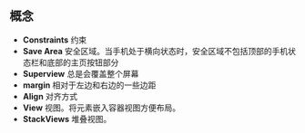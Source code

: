 ## 概念

- **Constraints** 约束
- **Save Area** 安全区域。当手机处于横向状态时，安全区域不包括顶部的手机状态栏和底部的主页按钮部分
- **Superview** 总是会覆盖整个屏幕
- **margin** 相对于左边和右边的一些边距
- **Align** 对齐方式
- **View** 视图。将元素嵌入容器视图方便布局。
- **StackViews** 堆叠视图。